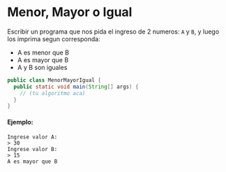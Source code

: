 Menor, Mayor o Igual
====================

Escribir un programa que nos pida el ingreso de 2 numeros: `A` y `B`, y luego
los imprima segun corresponda:

- A es menor que B
- A es mayor que B
- A y B son iguales

```java
public class MenorMayorIgual {
  public static void main(String[] args) {
    // (tu algoritmo aca)
  }
}
```

#### Ejemplo:

```
Ingrese valor A:
> 30
Ingrese valor B:
> 15
A es mayor que B
```
